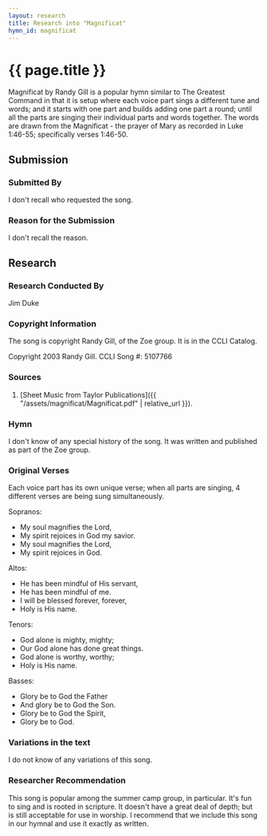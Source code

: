 ```yaml
---
layout: research
title: Research into "Magnificat"
hymn_id: magnificat
---
```

# {{ page.title }}
Magnificat by Randy Gill is a popular hymn similar to The Greatest Command in that it is setup where each voice part sings a different tune and words; and it starts with one part and builds adding one part a round; until all the parts are singing their individual parts and words together.  The words are drawn from the Magnificat - the prayer of Mary as recorded in Luke 1:46-55; specifically verses 1:46-50.

## Submission

### Submitted By

I don't recall who requested the song.

### Reason for the Submission

I don't recall the reason.

## Research

### Research Conducted By

Jim Duke

### Copyright Information

The song is copyright Randy Gill, of the Zoe group.  It is in the CCLI Catalog.

Copyright 2003 Randy Gill.
CCLI Song #: 5107766

### Sources

1. [Sheet Music from Taylor Publications]({{ "/assets/magnificat/Magnificat.pdf" | relative_url }}).

### Hymn

I don't know of any special history of the song.  It was written and published as part of the Zoe group.

### Original Verses

Each voice part has its own unique verse; when all parts are singing, 4 different verses are being sung simultaneously.

Sopranos:  
 - My soul magnifies the Lord,  
 - My spirit rejoices in God my savior.  
 - My soul magnifies the Lord,  
 - My spirit rejoices in God.

Altos:  
 - He has been mindful of His servant,  
 - He has been mindful of me.  
 - I will be blessed forever, forever,  
 - Holy is His name.

Tenors:  
 - God alone is mighty, mighty;  
 - Our God alone has done great things.  
 - God alone is worthy, worthy;  
 - Holy is His name.

Basses:
 - Glory be to God the Father  
 - And glory be to God the Son.  
 - Glory be to God the Spirit,  
 - Glory be to God.

### Variations in the text

I do not know of any variations of this song.

### Researcher Recommendation

This song is popular among the summer camp group, in particular.  It's fun to sing and is rooted in scripture.  It doesn't have a great deal of depth; but is still acceptable for use in worship.  I recommend that we include this song in our hymnal and use it exactly as written.
